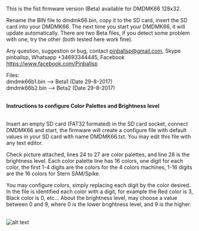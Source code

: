 
This is the fist firmware version (Beta) available for DMDMK66 128x32.

Rename the BIN file to dmdmk66.bin, copy it to the SD card, insert the SD card into your DMDMK66. The next time you start your DMDMK66, it will update automatically. There are two Beta files, if you detect some problem with one, try the other (both tested here work fine).

Any question, suggestion or bug, contact pinballsp@gmail.com, Skype pinballsp, Whatsapp +34693344445, Facebook https://www.facebook.com/Pinballsp

Files:<br>
dmdmk66b1.bin --> Beta1 (Date 29-8-2017) <br>
dmdmk66b2.bin --> Beta2 (Date 29-8-2017) 

<br>
<b>Instructions to configure Color Palettes and Brightness level</b>
<br><br>

Insert an empty SD  card (FAT32 formated) in the SD card socket, connect DMDMK66 and start, the firmware will create a configure file with default values in your SD card with name DMDMK66.txt. You may edit this file with any text editor.

Check picture attached, lines 24 to 27 are color palettes, and line 28 is the brightness level. Each color palette line has 16 colors, one digit for each color, the first 1-4 digits are the colors for the 4 colors machines, 1-16 digits are the 16 colors for Stern SAM/Spike.

You may configure colors, simply replacing each digit by the color desired. In the file is identified each color with a digit, for example the Red color is 3, Black color is 0, etc... About the brightness level, may choose a value between 0 and 9, where 0 is the lower brightness level, and 9 is the higher. 
<br><br>

![alt text](http://i.imgur.com/QEe2C4Z.jpg)
